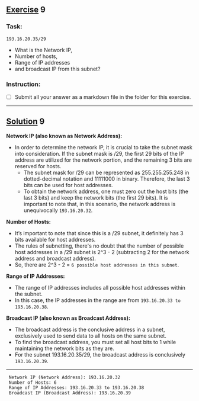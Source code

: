 ## [Exercise]() 9

### Task:

  `193.16.20.35/29`

* What is the Network IP,
* Number of hosts,
* Range of IP addresses
* and broadcast IP from this subnet?

### Instruction: 
- [ ] Submit all your answer as a markdown file in the folder for this exercise.
---
## [Solution]() 9

**Network IP (also known as Network Address):**
 - In order to determine the network IP, it is crucial to take the subnet mask into consideration. If the subnet mask is /29, the first 29 bits of the IP address are utilized for the network portion, and the remaining 3 bits are reserved for hosts. 
   - The subnet mask for /29 can be represented as 255.255.255.248 in dotted-decimal notation and 11111000 in binary. Therefore, the last 3 bits can be used for host addresses. 
   - To obtain the network address, one must zero out the host bits (the last 3 bits) and keep the network bits (the first 29 bits). It is important to note that, in this scenario, the network address is unequivocally `193.16.20.32`.
     
**Number of Hosts:**
   - It’s important to note that since this is a /29 subnet, it definitely has 3 bits available for host addresses.
   - The rules of subnetting, there's no doubt that the number of possible host addresses in a /29 subnet is 2^3 - 2 (subtracting 2 for the network address and broadcast address). 
   - So, there are 2^3 - 2 = `6 possible host addresses in this subnet`.

**Range of IP Addresses:**
   - The range of IP addresses includes all possible host addresses within the subnet.
   - In this case, the IP addresses in the range are from `193.16.20.33 to 193.16.20.38`.

**Broadcast IP (also known as Broadcast Address):**
- The broadcast address is the conclusive address in a subnet, exclusively used to send data to all hosts on the same subnet.
- To find the broadcast address, you must set all host bits to 1 while maintaining the network bits as they are.
- For the subnet 193.16.20.35/29, the broadcast address is conclusively `193.16.20.39`.

---
``` 
 Network IP (Network Address): 193.16.20.32
 Number of Hosts: 6
 Range of IP Addresses: 193.16.20.33 to 193.16.20.38
 Broadcast IP (Broadcast Address): 193.16.20.39
```


